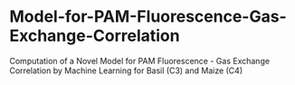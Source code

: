 # Model-for-PAM-Fluorescence-Gas-Exchange-Correlation
Computation of a Novel Model for PAM Fluorescence - Gas Exchange Correlation by Machine Learning for Basil (C3) and Maize (C4)
